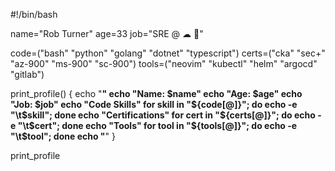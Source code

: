 #!/bin/bash

name="Rob Turner"
age=33
job="SRE @ ☁ 💪"

code=("bash" "python" "golang" "dotnet" "typescript")
certs=("cka" "sec+" "az-900" "ms-900" "sc-900")
tools=("neovim" "kubectl" "helm" "argocd" "gitlab")

print_profile() {
    echo "********************"
    echo "Name: $name"
    echo "Age: $age"
    echo "Job: $job"
    echo "Code Skills"
    for skill in "${code[@]}"; do echo -e "\t$skill"; done
    echo "Certifications"
    for cert in "${certs[@]}"; do echo -e "\t$cert"; done
    echo "Tools"
    for tool in "${tools[@]}"; do echo -e "\t$tool"; done
    echo "********************"
}

print_profile
